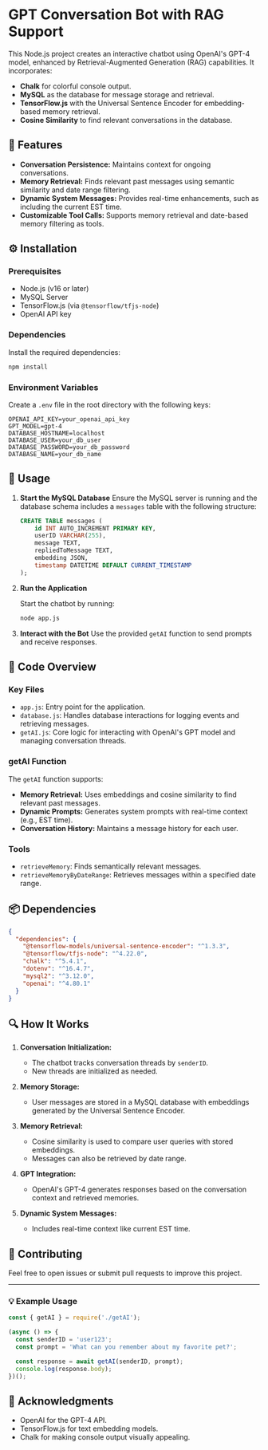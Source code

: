 # GPT Conversation Bot with RAG Support

This Node.js project creates an interactive chatbot using OpenAI's GPT-4 model, enhanced by Retrieval-Augmented Generation (RAG) capabilities. It incorporates:

- **Chalk** for colorful console output.
- **MySQL** as the database for message storage and retrieval.
- **TensorFlow.js** with the Universal Sentence Encoder for embedding-based memory retrieval.
- **Cosine Similarity** to find relevant conversations in the database.

## 🚀 Features

- **Conversation Persistence:** Maintains context for ongoing conversations.
- **Memory Retrieval:** Finds relevant past messages using semantic similarity and date range filtering.
- **Dynamic System Messages:** Provides real-time enhancements, such as including the current EST time.
- **Customizable Tool Calls:** Supports memory retrieval and date-based memory filtering as tools.

## ⚙️ Installation

### Prerequisites

- Node.js (v16 or later)
- MySQL Server
- TensorFlow.js (via `@tensorflow/tfjs-node`)
- OpenAI API key

### Dependencies

Install the required dependencies:

```bash
npm install
```

### Environment Variables

Create a `.env` file in the root directory with the following keys:

```env
OPENAI_API_KEY=your_openai_api_key
GPT_MODEL=gpt-4
DATABASE_HOSTNAME=localhost
DATABASE_USER=your_db_user
DATABASE_PASSWORD=your_db_password
DATABASE_NAME=your_db_name
```

## 📝 Usage

1. **Start the MySQL Database**
   Ensure the MySQL server is running and the database schema includes a `messages` table with the following structure:

   ```sql
   CREATE TABLE messages (
       id INT AUTO_INCREMENT PRIMARY KEY,
       userID VARCHAR(255),
       message TEXT,
       repliedToMessage TEXT,
       embedding JSON,
       timestamp DATETIME DEFAULT CURRENT_TIMESTAMP
   );
   ```

2. **Run the Application**
   
   Start the chatbot by running:

   ```bash
   node app.js
   ```

3. **Interact with the Bot**
   Use the provided `getAI` function to send prompts and receive responses.

## 📂 Code Overview

### Key Files

- `app.js`: Entry point for the application.
- `database.js`: Handles database interactions for logging events and retrieving messages.
- `getAI.js`: Core logic for interacting with OpenAI's GPT model and managing conversation threads.

### getAI Function

The `getAI` function supports:

- **Memory Retrieval:** Uses embeddings and cosine similarity to find relevant past messages.
- **Dynamic Prompts:** Generates system prompts with real-time context (e.g., EST time).
- **Conversation History:** Maintains a message history for each user.

### Tools

- `retrieveMemory`: Finds semantically relevant messages.
- `retrieveMemoryByDateRange`: Retrieves messages within a specified date range.

## 📦 Dependencies

```json
{
  "dependencies": {
    "@tensorflow-models/universal-sentence-encoder": "^1.3.3",
    "@tensorflow/tfjs-node": "^4.22.0",
    "chalk": "^5.4.1",
    "dotenv": "^16.4.7",
    "mysql2": "^3.12.0",
    "openai": "^4.80.1"
  }
}
```

## 🔍 How It Works

1. **Conversation Initialization:**
   - The chatbot tracks conversation threads by `senderID`.
   - New threads are initialized as needed.

2. **Memory Storage:**
   - User messages are stored in a MySQL database with embeddings generated by the Universal Sentence Encoder.

3. **Memory Retrieval:**
   - Cosine similarity is used to compare user queries with stored embeddings.
   - Messages can also be retrieved by date range.

4. **GPT Integration:**
   - OpenAI's GPT-4 generates responses based on the conversation context and retrieved memories.

5. **Dynamic System Messages:**
   - Includes real-time context like current EST time.

## 🤝 Contributing

Feel free to open issues or submit pull requests to improve this project.

---

### 💡 Example Usage

```javascript
const { getAI } = require('./getAI');

(async () => {
  const senderID = 'user123';
  const prompt = 'What can you remember about my favorite pet?';

  const response = await getAI(senderID, prompt);
  console.log(response.body);
})();
```

## 🙏 Acknowledgments

- OpenAI for the GPT-4 API.
- TensorFlow.js for text embedding models.
- Chalk for making console output visually appealing.
